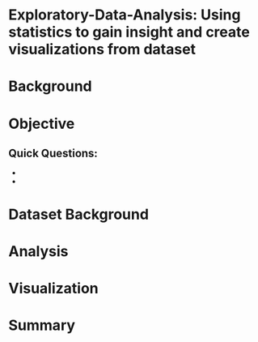 # Exploratory-Data-Analysis: Using statistics to gain insight and create visualizations from dataset
# Background 
# Objective
Quick Questions:
-
-
-
# Dataset Background
# Analysis
# Visualization
# Summary
